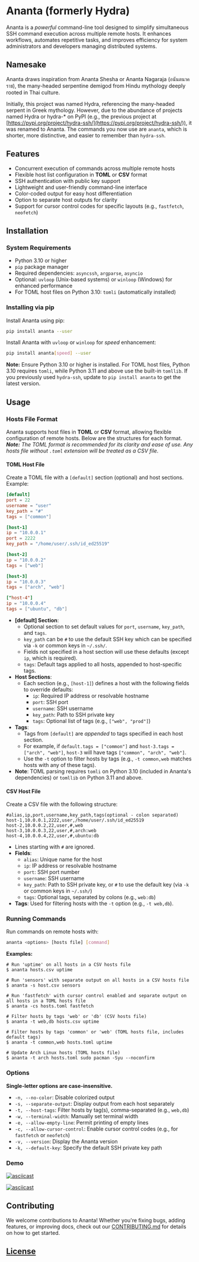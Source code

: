 # Ananta (formerly Hydra)

Ananta is a *powerful* command-line tool designed to simplify simultaneous SSH command execution across multiple remote hosts. It enhances workflows, automates repetitive tasks, and improves efficiency for system administrators and developers managing distributed systems.

## Namesake

Ananta draws inspiration from Ananta Shesha or Ananta Nagaraja (อนันตนาคราช), the many-headed serpentine demigod from Hindu mythology deeply rooted in Thai culture.

Initially, this project was named Hydra, referencing the many-headed serpent in Greek mythology. However, due to the abundance of projects named Hydra or hydra-* on PyPI (e.g., the previous project at [https://pypi.org/project/hydra-ssh/](https://pypi.org/project/hydra-ssh/)), it was renamed to Ananta. The commands you now use are `ananta`, which is shorter, more distinctive, and easier to remember than `hydra-ssh`.

## Features

- Concurrent execution of commands across multiple remote hosts
- Flexible host list configuration in **TOML** or **CSV** format
- SSH authentication with public key support
- Lightweight and user-friendly command-line interface
- Color-coded output for easy host differentiation
- Option to separate host outputs for clarity
- Support for cursor control codes for specific layouts (e.g., `fastfetch`, `neofetch`)

## Installation

### System Requirements

- Python 3.10 or higher
- `pip` package manager
- Required dependencies: `asyncssh`, `argparse`, `asyncio`
- Optional: `uvloop` (Unix-based systems) or `winloop` (Windows) for enhanced performance
- For TOML host files on Python 3.10: `tomli` (automatically installed)

### Installing via pip

Install Ananta using pip:

```bash
pip install ananta --user
```

Install Ananta with `uvloop` or `winloop` for *speed* enhancement:

```bash
pip install ananta[speed] --user
```

**Note:** Ensure Python 3.10 or higher is installed. For TOML host files, Python 3.10 requires `tomli`, while Python 3.11 and above use the built-in `tomllib`. If you previously used `hydra-ssh`, update to `pip install ananta` to get the latest version.

## Usage

### Hosts File Format

Ananta supports host files in **TOML** or **CSV** format, allowing flexible configuration of remote hosts. Below are the structures for each format.
***Note:** The TOML format is recommended for its clarity and ease of use. Any hosts file without `.toml` extension will be treated as a CSV file.*

#### TOML Host File

Create a TOML file with a `[default]` section (optional) and host sections. Example:

```toml
[default]
port = 22
username = "user"
key_path = "#"
tags = ["common"]

[host-1]
ip = "10.0.0.1"
port = 2222
key_path = "/home/user/.ssh/id_ed25519"

[host-2]
ip = "10.0.0.2"
tags = ["web"]

[host-3]
ip = "10.0.0.3"
tags = ["arch", "web"]

["host-4"]
ip = "10.0.0.4"
tags = ["ubuntu", "db"]
```

- **[default] Section**:
  - Optional section to set default values for `port`, `username`, `key_path`, and `tags`.
  - `key_path` can be `#` to use the default SSH key which can be specified via `-k` or common keys in `~/.ssh/`.
  - Fields not specified in a host section will use these defaults (except `ip`, which is required).
  - `tags`: Default tags applied to all hosts, appended to host-specific tags.
- **Host Sections**:
  - Each section (e.g., `[host-1]`) defines a host with the following fields to override defaults:
    - `ip`: Required IP address or resolvable hostname
    - `port`: SSH port
    - `username`: SSH username
    - `key_path`: Path to SSH private key
    - `tags`: Optional list of tags (e.g., `["web", "prod"]`)
- **Tags**:
  - Tags from `[default]` are *appended* to tags specified in each host section.
  - For example, if `default.tags = ["common"]` and `host-3.tags = ["arch", "web"]`, `host-3` will have tags `["common", "arch", "web"]`.
  - Use the `-t` option to filter hosts by tags (e.g., `-t common,web` matches hosts with any of these tags).
- **Note**: TOML parsing requires `tomli` on Python 3.10 (included in Ananta's dependencies) or `tomllib` on Python 3.11 and above.

#### CSV Host File

Create a CSV file with the following structure:

```csv
#alias,ip,port,username,key_path,tags(optional - colon separated)
host-1,10.0.0.1,2222,user,/home/user/.ssh/id_ed25519
host-2,10.0.0.2,22,user,#,web
host-3,10.0.0.3,22,user,#,arch:web
host-4,10.0.0.4,22,user,#,ubuntu:db
```

- Lines starting with `#` are ignored.
- **Fields**:
  - `alias`: Unique name for the host
  - `ip`: IP address or resolvable hostname
  - `port`: SSH port number
  - `username`: SSH username
  - `key_path`: Path to SSH private key, or `#` to use the default key (via `-k` or common keys in `~/.ssh/`)
  - `tags`: Optional tags, separated by colons (e.g., `web:db`)
- **Tags**: Used for filtering hosts with the `-t` option (e.g., `-t web,db`).

### Running Commands

Run commands on remote hosts with:

```bash
ananta <options> [hosts file] [command]
```

**Examples:**

```console
# Run 'uptime' on all hosts in a CSV hosts file
$ ananta hosts.csv uptime

# Run 'sensors' with separate output on all hosts in a CSV hosts file
$ ananta -s host.csv sensors

# Run 'fastfetch' with cursor control enabled and separate output on all hosts in a TOML hosts file
$ ananta -cs hosts.toml fastfetch

# Filter hosts by tags 'web' or 'db' (CSV hosts file)
$ ananta -t web,db hosts.csv uptime

# Filter hosts by tags 'common' or 'web' (TOML hosts file, includes default tags)
$ ananta -t common,web hosts.toml uptime

# Update Arch Linux hosts (TOML hosts file)
$ ananta -t arch hosts.toml sudo pacman -Syu --noconfirm
```

### Options

**Single-letter options are case-insensitive.**

- `-n, --no-color`: Disable colorized output
- `-s, --separate-output`: Display output from each host separately
- `-t, --host-tags`: Filter hosts by tag(s), comma-separated (e.g., `web,db`)
- `-w, --terminal-width`: Manually set terminal width
- `-e, --allow-empty-line`: Permit printing of empty lines
- `-c, --allow-cursor-control`: Enable cursor control codes (e.g., for `fastfetch` or `neofetch`)
- `-v, --version`: Display the Ananta version
- `-k, --default-key`: Specify the default SSH private key path

### Demo

[![asciicast](https://asciinema.org/a/711115.svg)](https://asciinema.org/a/711115)

[![asciicast](https://asciinema.org/a/711116.svg)](https://asciinema.org/a/711116)

## Contributing

We welcome contributions to Ananta! Whether you're fixing bugs, adding features, or improving docs, check out our [CONTRIBUTING.md](CONTRIBUTING.md) for details on how to get started.

## [License](LICENSE)

